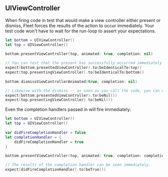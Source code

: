 ## UIViewController

When firing code in test that would make a view controller either present or dismiss, Fleet forces the results of the action to occur immediately. Your test code won't have to wait for the run-loop to assert your expectations. 

```swift
let bottom = UIViewController()
let top = UIViewController()
        
bottom.presentViewController(top, animated: true, completion: nil)

// You can test that the present has successfully occurred immediately after executing it. 
expect(bottom.presentedViewController).to(beIdenticalTo(top))
expect(top.presentingViewController).to(beIdenticalTo(bottom))
        
bottom.dismissViewControllerAnimated(true, completion: nil)

// Likewise with the dismiss -- as soon as you call the code, you can assert on the results.
expect(bottom.presentedViewController).to(beNil())
expect(top.presentingViewController).to(beNil())
```

Even the completion handlers passed in will fire immediately: 
```swift
let bottom = UIViewController()
let top = UIViewController()
        
var didFireCompletionHandler = false
let completionHandler = {
    didFireCompletionHandler = true
}
        
bottom.presentViewController(top, animated: true, completion: completionHandler)

// The results of the completion handler can be seen immediately.        
expect(didFireCompletionHandler).to(beTrue())
```

